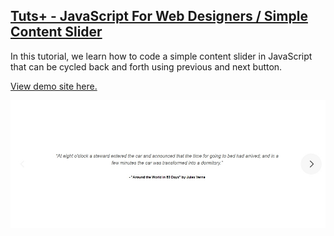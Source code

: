 ## [Tuts+ - JavaScript For Web Designers / Simple Content Slider](https://webdesign.tutsplus.com/courses/javascript-for-web-designers)

In this tutorial, we learn how to code a simple content slider in JavaScript that can be cycled back and forth using previous and next button.

[View demo site here.](https://webdevtuts.github.io/simple_content_slider/)

![Preview](screenshot.jpg)
